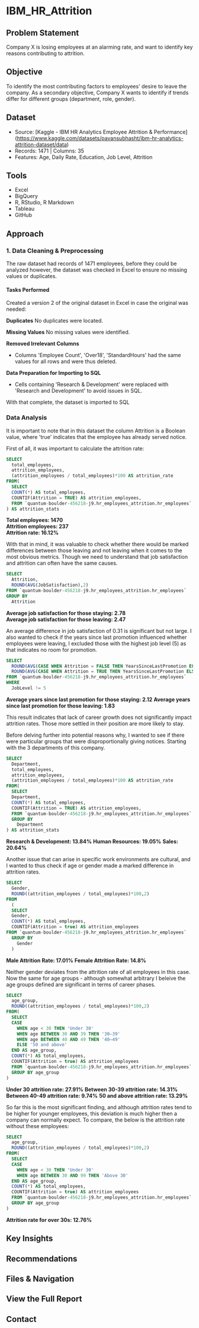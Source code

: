 # IBM_HR_Attrition

## Problem Statement
Company X is losing employees at an alarming rate, and want to identify key reasons contributing to attrition.

## Objective
To identify the most contributing factors to employees' desire to leave the company. As a secondary objective, Company X wants to identify if trends differ for different groups (department, role, gender).
    
## Dataset
- Source: [Kaggle - IBM HR Analytics Employee Attrition & Performance] (https://www.kaggle.com/datasets/pavansubhasht/ibm-hr-analytics-attrition-dataset/data)
- Records: 1471 | Columns: 35
- Features: Age, Daily Rate, Education, Job Level, Attrition

## Tools
- Excel
- BigQuery
- R, RStudio, R Markdown
- Tableau
- GitHub

## Approach

### 1. Data Cleaning & Preprocessing

The raw dataset had records of 1471 employees, before they could be analyzed however, the dataset was checked in Excel to ensure no missing values or duplicates.

#### Tasks Performed

Created a version 2 of the original dataset in Excel in case the original was needed:

**Duplicates**
No duplicates were located.

**Missing Values**
No missing values were identified.

**Removed Irrelevant Columns**
- Columns 'Employee Count', 'Over18', 'StandardHours' had the same values for all rows and were thus deleted.

**Data Preparation for Importing to SQL**
- Cells containing 'Research & Development' were replaced with 'Research and Development' to avoid issues in SQL.

With that complete, the dataset is imported to SQL

### Data Analysis

It is important to note that in this dataset the column Attrition is a Boolean value, where 'true' indicates that the employee has already served notice.

First of all, it was important to calculate the attrition rate:

```sql
SELECT
  total_employees,
  attrition_employees,
  (attrition_employees / total_employees)*100 AS attrition_rate
FROM(
  SELECT
  COUNT(*) AS total_employees,
  COUNTIF(Attrition = TRUE) AS attrition_employees,
  FROM `quantum-boulder-456218-j9.hr_employees_attrition.hr_employees`
) AS attrition_stats
```

**Total employees: 1470**  
**Attrition employees: 237**  
**Attrition rate: 16.12%**  

With that in mind, it was valuable to check whether there would be marked differences between those leaving and not leaving when it comes to the most obvious metrics. Though we need to understand that job satisfaction and attrition can often have the same causes.

```sql
SELECT
  Attrition,
  ROUND(AVG(JobSatisfaction),2)
FROM `quantum-boulder-456218-j9.hr_employees_attrition.hr_employees`
GROUP BY
  Attrition
```

**Average job satisfaction for those staying: 2.78**  
**Average job satisfaction for those leaving: 2.47**

An average difference in job satisfaction of 0.31 is significant but not large. I also wanted to check if the years since last promotion influenced whether employees were leaving, I excluded those with the highest job level (5) as that indicates no room for promotion.

```sql
SELECT
  ROUND(AVG(CASE WHEN Attrition = FALSE THEN YearsSinceLastPromotion ELSE NULL END),2) AS no_attrition_employees_avg,
  ROUND(AVG(CASE WHEN Attrition = TRUE THEN YearsSinceLastPromotion ELSE NULL END),2) AS attrition_employees_avg
FROM `quantum-boulder-456218-j9.hr_employees_attrition.hr_employees`
WHERE
  JobLevel != 5
```

**Average years since last promotion for those staying: 2.12**
**Average years since last promotion for those leaving: 1.83**

This result indicates that lack of career growth does not significantly impact attrition rates. Those more settled in their position are more likely to stay.

Before delving further into potential reasons why, I wanted to see if there were particular groups that were disproportionally giving notices. Starting with the 3 departments of this company.

```sql
SELECT
  Department,
  total_employees,
  attrition_employees,
  (attrition_employees / total_employees)*100 AS attrition_rate
FROM(
  SELECT
  Department,
  COUNT(*) AS total_employees,
  COUNTIF(Attrition = TRUE) AS attrition_employees,
  FROM `quantum-boulder-456218-j9.hr_employees_attrition.hr_employees`
  GROUP BY
    Department
) AS attrition_stats
```

**Research & Development: 13.84%**
**Human Resources: 19.05%**
**Sales: 20.64%**

Another issue that can arise in specific work environments are cultural, and I wanted to thus check if age or gender made a marked difference in attrition rates.

```sql
SELECT
  Gender,
  ROUND((attrition_employees / total_employees)*100,2)
FROM
  (
  SELECT
  Gender,
  COUNT(*) AS total_employees,
  COUNTIF(Attrition = true) AS attrition_employees
FROM `quantum-boulder-456218-j9.hr_employees_attrition.hr_employees`
  GROUP BY
    Gender
  )
```

**Male Attrition Rate: 17.01%**
**Female Attrition Rate: 14.8%**

Neither gender deviates from the attrition rate of all employees in this case. Now the same for age groups - although somewhat arbitrary I beleive the age groups defined are significant in terms of career phases.

```sql
SELECT
  age_group,
  ROUND((attrition_employees / total_employees)*100,2)
FROM(
  SELECT 
  CASE 
    WHEN age < 30 THEN 'Under 30'
    WHEN age BETWEEN 30 AND 39 THEN '30–39'
    WHEN age BETWEEN 40 AND 49 THEN '40–49'
    ELSE '50 and above'
  END AS age_group,
  COUNT(*) AS total_employees,
  COUNTIF(Attrition = true) AS attrition_employees
  FROM `quantum-boulder-456218-j9.hr_employees_attrition.hr_employees`
  GROUP BY age_group
)
```

**Under 30 attrition rate: 27.91%**
**Between 30-39 attrition rate: 14.31%**
**Between 40-49 attrition rate: 9.74%**
**50 and above attrition rate: 13.29%**

So far this is the most significant finding, and although attrition rates tend to be higher for younger employees, this deviation is much higher then a company can normally expect. To compare, the below is the attrition rate without these employees:

```sql
SELECT
  age_group,
  ROUND((attrition_employees / total_employees)*100,2)
FROM(
  SELECT 
  CASE 
    WHEN age < 30 THEN 'Under 30'
    WHEN age BETWEEN 30 AND 99 THEN 'Above 30'
  END AS age_group,
  COUNT(*) AS total_employees,
  COUNTIF(Attrition = true) AS attrition_employees
  FROM `quantum-boulder-456218-j9.hr_employees_attrition.hr_employees`
  GROUP BY age_group
)
```

**Attrition rate for over 30s: 12.76%**

## Key Insights

## Recommendations

## Files & Navigation

## View the Full Report

## Contact
